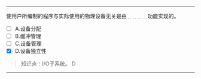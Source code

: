 ---
使用户所编制的程序与实际使用的物理设备无关是由﹎﹎﹎﹎功能实现的。
- [ ] A.设备分配 
- [ ] B.缓冲管理 
- [ ] C.设备管理 
- [x] D.设备独立性

> 知识点：I/O子系统。
> D

---